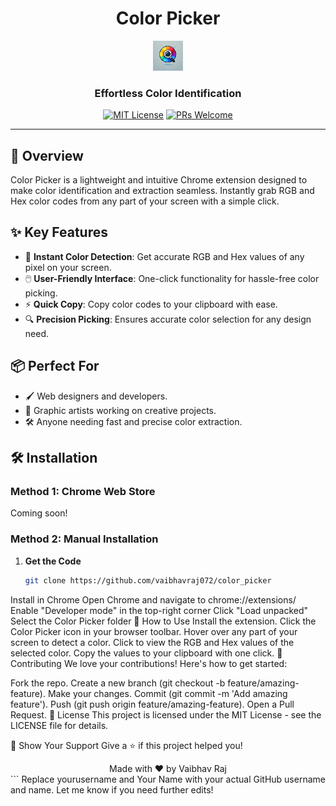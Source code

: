 <div align="center">
  
# Color Picker

![Color Picker Logo](icons/icon48.png)

### Effortless Color Identification

[![MIT License](https://img.shields.io/badge/License-MIT-blue.svg)](LICENSE)
[![PRs Welcome](https://img.shields.io/badge/PRs-welcome-brightgreen.svg)](CONTRIBUTING.md)

</div>

---

## 🚀 Overview

Color Picker is a lightweight and intuitive Chrome extension designed to make color identification and extraction seamless. Instantly grab RGB and Hex color codes from any part of your screen with a simple click.

## ✨ Key Features

- 🎨 **Instant Color Detection**: Get accurate RGB and Hex values of any pixel on your screen.
- 🖱️ **User-Friendly Interface**: One-click functionality for hassle-free color picking.
- ⚡ **Quick Copy**: Copy color codes to your clipboard with ease.
- 🔍 **Precision Picking**: Ensures accurate color selection for any design need.

## 📦 Perfect For

- 🖌️ Web designers and developers.
- 🎨 Graphic artists working on creative projects.
- 🛠️ Anyone needing fast and precise color extraction.

## 🛠️ Installation

### Method 1: Chrome Web Store
Coming soon!

### Method 2: Manual Installation

1. **Get the Code**
   ```bash
   git clone https://github.com/vaibhavraj072/color_picker
Install in Chrome
Open Chrome and navigate to chrome://extensions/
Enable "Developer mode" in the top-right corner
Click "Load unpacked"
Select the Color Picker folder
🎯 How to Use
Install the extension.
Click the Color Picker icon in your browser toolbar.
Hover over any part of your screen to detect a color.
Click to view the RGB and Hex values of the selected color.
Copy the values to your clipboard with one click.
🤝 Contributing
We love your contributions! Here's how to get started:

Fork the repo.
Create a new branch (git checkout -b feature/amazing-feature).
Make your changes.
Commit (git commit -m 'Add amazing feature').
Push (git push origin feature/amazing-feature).
Open a Pull Request.
📝 License
This project is licensed under the MIT License - see the LICENSE file for details.

🌟 Show Your Support
Give a ⭐️ if this project helped you!

<div align="center">
Made with ❤️ by Vaibhav Raj

</div> ```
Replace yourusername and Your Name with your actual GitHub username and name. Let me know if you need further edits!
